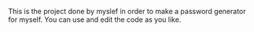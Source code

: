 This is the project done by myslef in order to make a password generator for myself. You can use and edit the code as you like.
